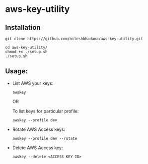 # aws-key-utility

## Installation

```console
git clone https://github.com/nileshbhadana/aws-key-utility.git
```

```console
cd aws-key-utility/
chmod +x ./setup.sh
./setup.sh
```
## Usage:

- List AWS your keys:
    ```console
    awskey
    ```
    OR <br>

    To list keys for particular profile: 
    ```console
    awskey --profile dev
    ```

- Rotate AWS Access keys:
    ```console
    awskey --profile dev --rotate
    ```

- Delete AWS Access key:
    ```console
    awskey --delete <ACCESS KEY ID>
    ```